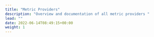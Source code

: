 ```yaml
---
title: "Metric Providers"
description: "Overview and documentation of all metric providers "
lead: ""
date: 2022-06-14T08:49:15+00:00
weight: 1
---
```

